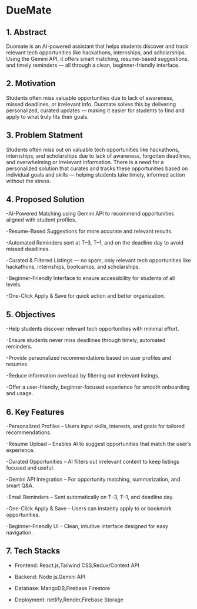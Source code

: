 <h1>DueMate</h1>

<h2>1. Abstract</h2>
<p>Duomate is an AI-powered assistant that helps students discover and track relevant tech opportunities like hackathons, internships, and scholarships. Using the Gemini API, it offers smart matching, resume-based suggestions, and timely reminders — all through a clean, beginner-friendly interface.</p>

<h2>2. Motivation</h2>
<p>Students often miss valuable opportunities due to lack of awareness, missed deadlines, or irrelevant info. Duomate solves this by delivering personalized, curated updates — making it easier for students to find and apply to what truly fits their goals.</p>

<h2>3. Problem Statment</h2>
<p>Students often miss out on valuable tech opportunities like hackathons, internships, and scholarships due to lack of awareness, forgotten deadlines, and overwhelming or irrelevant information. There is a need for a personalized solution that curates and tracks these opportunities based on individual goals and skills — helping students take timely, informed action without the stress.</p>

<h2>4. Proposed Solution</h2>
<p>
-AI-Powered Matching using Gemini API to recommend opportunities aligned with student profiles.                        

-Resume-Based Suggestions for more accurate and relevant results.

-Automated Reminders sent at T–3, T–1, and on the deadline day to avoid missed deadlines.

-Curated & Filtered Listings — no spam, only relevant tech opportunities like hackathons, internships, bootcamps, and scholarships.

-Beginner-Friendly Interface to ensure accessibility for students of all levels.

-One-Click Apply & Save for quick action and better organization.</p>

<h2>5. Objectives</h2>
<p>-Help students discover relevant tech opportunities with minimal effort.

-Ensure students never miss deadlines through timely, automated reminders.

-Provide personalized recommendations based on user profiles and resumes.

-Reduce information overload by filtering out irrelevant listings.

-Offer a user-friendly, beginner-focused experience for smooth onboarding and usage.</p>

<h2>6. Key Features</h2>
<p>
-Personalized Profiles – Users input skills, interests, and goals for tailored recommendations.

-Resume Upload – Enables AI to suggest opportunities that match the user’s experience.

-Curated Opportunities – AI filters out irrelevant content to keep listings focused and useful.

-Gemini API Integration – For opportunity matching, summarization, and smart Q&A.

-Email Reminders – Sent automatically on T–3, T–1, and deadline day.

-One-Click Apply & Save – Users can instantly apply to or bookmark opportunities.

-Beginner-Friendly UI – Clean, intuitive interface designed for easy navigation.</p>

<h2>7. Tech Stacks</h2>
<p>

- Frontend: React.js,Tailwind CSS,Redux/Context API

- Backend: Node js,Gemini API

- Database: MangoDB,Firebase Firestore

- Deployment: netlify,Render,Firebase Storage</p>

